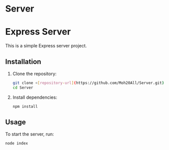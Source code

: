 # Server
# Express Server

This is a simple Express server project.

## Installation

1. Clone the repository:

    ```bash
    git clone <[repository-url](https://github.com/Moh20All/Server.git)>
    cd Server
    ```

2. Install dependencies:

    ```bash
    npm install
    ```

## Usage

To start the server, run:

```bash
node index

